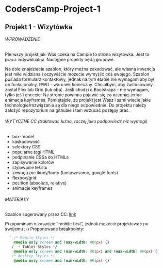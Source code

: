 # CodersCamp-Project-1
## Projekt 1 - Wizytówka

###### WPROWADZENIE
Pierwszy projekt jaki Was czeka na Campie to strona wizytówka. Jest to praca indywidualna. Następne projekty będą grupowe. 

Na dole znajdziecie szablon, który można zakodować, ale własna inwencja jest mile widziana i oczywiście możecie wymyślić coś swojego. Szablon posiada formularz kontaktowy, jednak na tym etapie nie wymagam aby był on funkcjonalny.
RWD - warunek konieczny. Chciałbym, aby zastosowany został Flex lub Grid (lub oba). Jeśli chodzi o Bootstrapa - nie wymagam, tylko jeśli chcecie. Na stronie powinna pojawić się co najmniej jedna animacja keyframes.
Pamiętajcie, że projekt jest Wasz i sami wiecie jakie technologie/rozwiązania są dla niego odpowiednie.
Do projektu należy założyć repozytorium na githubie i tam wrzucać postępy prac.

###### WYTYCZNE CC (traktować luźno, raczej jako podpowiedź niż wymogi)

* box-model
* kaskadowość
* selektory CSS
* popularne tagi HTML
* podpinanie CSSa do HTMLa
* zapisywanie kolorów
* stylowanie tekstu
* zewnętrzne ikony/fonty (fontawesome, google fonts)
* flexbox/grid
* position (absolute, relative)
* animacje keyframes

###### MATERIAŁY
Szablon sugerowany przez CC: [link](https://www.figma.com/file/imz81mJf8mRpA62bzVOxWE/Portfolio-page-Coders-Camp?node-id=0%3A1)

Przypominam o zasadzie “mobile first”, jednak możecie projektować po swojemu ;-)
Proponowane breakpointy:
```css
  ` /* Mobile Styles */
    @media only screen and (max-width: 400px) {}
   /  * Tablet Styles */
    @media only screen and (min-width: 401px) and (max-width: 960px) {}
   /* Desktop Styles */
    @media only screen and (min-width: 961px) {}`


